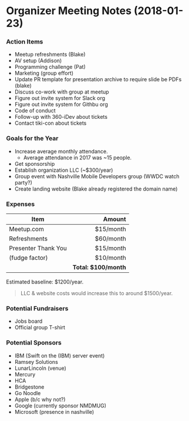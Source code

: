 # Organizer Meeting Notes (2018-01-23)

### Action Items

- Meetup refreshments (Blake)
- AV setup (Addison)
- Programming challenge (Pat)
- Marketing (group effort)
- Update PR template for presentation archive to require slide be PDFs (blake)
- Discuss co-work with group at meetup
- Figure out invite system for Slack org
- Figure out invite system for Githbu org
- Code of conduct
- Follow-up with 360-iDev about tickets
- Contact tiki-con about tickets

### Goals for the Year
- Increase average monthly attendance.
	- Average attendance in 2017 was ~15 people.
- Get sponsorship
- Establish organization LLC (~$300/year)
- Group event with Nashville Mobile Developers group (WWDC watch party?)
- Create landing website (Blake already registered the domain name)

### Expenses

| Item 		   		  | Amount	   |
|---------------------|-----------:|
| Meetup.com          | $15/month  |
| Refreshments        | $60/month  |
| Presenter Thank You | $15/month  |
| (fudge factor)      | $10/month  |
| 		  | **Total: $100/month**  |

Estimated baseline: $1200/year.

> LLC & website costs would increase this to around $1500/year.

### Potential Fundraisers
- Jobs board
- Official group T-shirt

### Potential Sponsors
- IBM (Swift on the (IBM) server event)
- Ramsey Solutions
- LunarLincoln (venue)
- Mercury
- HCA
- Bridgestone
- Go Noodle
- Apple (b/c why not?)
- Google (currently sponsor NMDMUG)
- Microsoft (presence in nashville)

